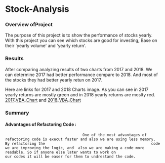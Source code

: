 # Stock-Analysis

### Overview ofProject

The purpose of this project is to show the performance of stocks yearly. With this project you can see which stocks are good for investing,
Base on their 'yearly volume' and 'yearly return'.


### Results

After comparing analyzing results of two charts from 2017 and 2018. We can determine 2017 had better performance compare to 2018. And most of the stocks they had better yearly retun on 2017.

Here are links for 2017 and 2018 Charts image. As you can see in 2017 yearly returns are mostly green and in 2018 yearly returns are moslty red. [2017_VBA_Chart](./VBA_Challenge_results-2017.png)  and [2018_VBA_Chart](./VBA_Challange_results_2018.png)



### Summary

  #### Advantages of Refactoring Code : 
  
                                       One of the most advantages of refactoring code is execut faster and also we are using less memory. By refactoring the                                                code we are improving the logic, and  also we are making a code more readable, So if anyone else later wants to work on                                              our codes it will be easer for them to undrestand the code. 
         
               

         
         


